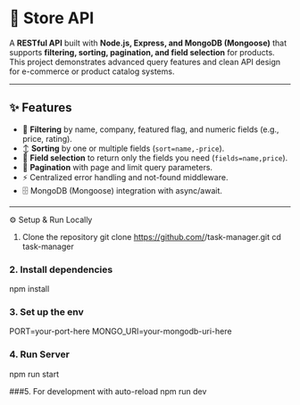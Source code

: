 # 🏬 Store API

A **RESTful API** built with **Node.js, Express, and MongoDB (Mongoose)** that supports **filtering, sorting, pagination, and field selection** for products.  
This project demonstrates advanced query features and clean API design for e-commerce or product catalog systems.

---

## ✨ Features

- 🔎 **Filtering** by name, company, featured flag, and numeric fields (e.g., price, rating).  
- ↕️ **Sorting** by one or multiple fields (`sort=name,-price`).  
- 📑 **Field selection** to return only the fields you need (`fields=name,price`).  
- 📄 **Pagination** with page and limit query parameters.  
- ⚡ Centralized error handling and not-found middleware.  
- 🗄️ MongoDB (Mongoose) integration with async/await.

---

⚙️ Setup & Run Locally
1. Clone the repository
git clone https://github.com/<your-username>/task-manager.git
cd task-manager

### 2. Install dependencies 
npm install

### 3. Set up the env
PORT=your-port-here
MONGO_URI=your-mongodb-uri-here

### 4. Run Server
npm run start

###5.  For development with auto-reload
npm run dev